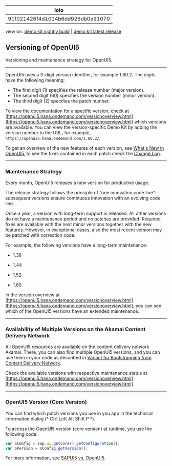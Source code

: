 <!-- loio91f021426f4d1014b6dd926db0e91070 -->

| loio |
| -----|
| 91f021426f4d1014b6dd926db0e91070 |

<div id="loio">

view on: [demo kit nightly build](https://openui5nightly.hana.ondemand.com/#/topic/91f021426f4d1014b6dd926db0e91070) | [demo kit latest release](https://openui5.hana.ondemand.com/#/topic/91f021426f4d1014b6dd926db0e91070)</div>

## Versioning of OpenUI5

Versioning and maintenance strategy for OpenUI5.

***

OpenUI5 uses a 3-digit version identifier, for example 1.60.2. The digits have the following meaning:

-   The first digit \(1\) specifies the release number \(major version\).
-   The second digit \(60\) specifies the version number \(minor version\).
-   The third digit \(2\) specifies the patch number.

To view the documentation for a specific version, check at [https://openui5.hana.ondemand.com/versionoverview.html](https://openui5.hana.ondemand.com/versionoverview.html) which versions are available. You can view the version-specific Demo Kit by adding the version number to the URL, for example, `https://openui5.hana.ondemand.com/1.60.2/`.

To get an overview of the new features of each version, see [What's New in OpenUI5](What's_New_in_OpenUI5_99ac68a.md), to see the fixes contained in each patch check the  [Change Log](https://openui5.hana.ondemand.com/#releasenotes.html).

***

<a name="loio91f021426f4d1014b6dd926db0e91070__section_dpk_pcw_dz"/>

### Maintenance Strategy

Every month, OpenUI5 releases a new version for productive usage.

The release strategy follows the principle of “one innovation code line”: subsequent versions ensure continuous innovation with an evolving code line.

Once a year, a version with long-term support is released. All other versions do not have a maintenance period and no patches are provided. Required fixes are available with the next minor versions together with the new features. However, in exceptional cases, also the most recent version may be patched with correction code.

For example, the following versions have a long-term maintenance:

-   1.38

-   1.44

-   1.52

-   1.60


In the version overview at [https://openui5.hana.ondemand.com/versionoverview.html](https://openui5.hana.ondemand.com/versionoverview.html), you can see which of the OpenUI5 versions have an extended maintenance.

***

### Availability of Multiple Versions on the Akamai Content Delivery Network

All OpenUI5 resources are available on the content delivery network Akamai. There, you can also find multiple OpenUI5 versions, and you can use them in your code as described in [Variant for Bootstrapping from Content Delivery Network](Variant_for_Bootstrapping_from_Content_Delivery_Network_2d3eb2f.md).

Check the available versions with respective maintenance status at [https://openui5.hana.ondemand.com/versionoverview.html](https://openui5.hana.ondemand.com/versionoverview.html).

***

<a name="loio91f021426f4d1014b6dd926db0e91070__section_b1g_xcw_dz"/>

###  OpenUI5 Version \(Core Version\)

You can find which patch versions you use in you app in the technical information dialog \(* Ctrl Left Alt Shift P *\).

To access the OpenUI5 version \(core version\) at runtime, you use the following code:

``` js
var oConfig = sap.ui.getCore().getConfiguration();
var oVersion = oConfig.getVersion();

```

For more information, see [SAPUI5 vs. OpenUI5](SAPUI5_vs._OpenUI5_5982a97.md).

